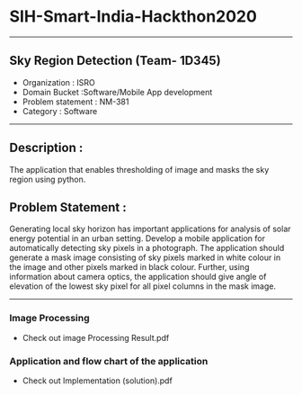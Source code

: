 # SIH-Smart-India-Hackthon2020

---

## Sky Region Detection (Team- 1D345)

-  Organization : ISRO
-  Domain Bucket :Software/Mobile App development
-  Problem statement : NM-381
-  Category : Software

---

## Description :

The application that enables thresholding of image and masks the sky region using python.


## Problem Statement :
Generating local sky horizon has important applications for analysis of solar energy potential in an urban setting. Develop a mobile application for automatically detecting sky pixels in a photograph. The application should generate a mask image consisting of sky pixels marked in white colour in the image and other pixels marked in black colour. Further, using information about camera optics, the application should give angle of elevation of the lowest sky pixel for all pixel columns in the mask image.



---

### Image Processing 
-   Check out image Processing Result.pdf

### Application and flow chart of the application 
-   Check out Implementation (solution).pdf
